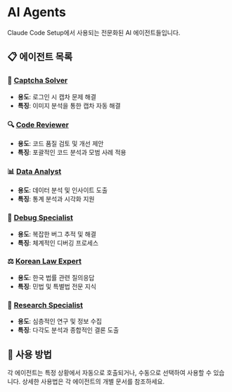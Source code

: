 # AI Agents

Claude Code Setup에서 사용되는 전문화된 AI 에이전트들입니다.

## 📋 에이전트 목록

### 🔐 [Captcha Solver](./captcha-solver)
- **용도**: 로그인 시 캡차 문제 해결
- **특징**: 이미지 분석을 통한 캡차 자동 해결

### 🔍 [Code Reviewer](./code-reviewer)  
- **용도**: 코드 품질 검토 및 개선 제안
- **특징**: 포괄적인 코드 분석과 모범 사례 적용

### 📊 [Data Analyst](./data-analyst)
- **용도**: 데이터 분석 및 인사이트 도출
- **특징**: 통계 분석과 시각화 지원

### 🐛 [Debug Specialist](./debug-specialist)
- **용도**: 복잡한 버그 추적 및 해결
- **특징**: 체계적인 디버깅 프로세스

### ⚖️ [Korean Law Expert](./korean-law-expert)
- **용도**: 한국 법률 관련 질의응답
- **특징**: 민법 및 특별법 전문 지식

### 🔬 [Research Specialist](./research-specialist)
- **용도**: 심층적인 연구 및 정보 수집
- **특징**: 다각도 분석과 종합적인 결론 도출

## 🚀 사용 방법

각 에이전트는 특정 상황에서 자동으로 호출되거나, 수동으로 선택하여 사용할 수 있습니다. 상세한 사용법은 각 에이전트의 개별 문서를 참조하세요.
